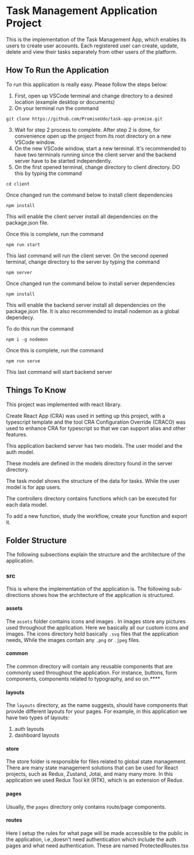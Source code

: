 # Task Management Application Project

This is the implementation of the Task Management App, which enables its users to create user acoounts. Each registered user can create, update, delete and view their tasks separately from other users of the platform.

## How To Run the Application

To run this application is really easy. Please follow the steps below:

1. First, open up VSCode terminal and change directory to a desired location (example desktop or documents)
2. On your terminal run the command

```
git clone https://github.com/PromiseUdo/task-app-promise.git
```

3.  Wait for step 2 process to complete. After step 2 is done, for convenience open up the project from its root directory on a new VSCode window.
4.  On the new VSCode window, start a new terminal. It's recommended to have two terminals running since the client server and the backend server have to be started independently.
5.  On the first opened terminal, change directory to client directory. DO this by typing the command

```
cd client
```

Once changed run the command below to install client dependencies

```
npm install
```

This will enable the client server install all dependencies on the package.json file.

Once this is complete, run the command

```
npm run start
```

This last command will run the client server. On the second opened terminal, change directory to the server by typing the command

```
npm server
```

Once changed run the command below to install server dependencies

```
npm install
```

This will enable the backend server install all dependencies on the package.json file.
It is also recommended to install nodemon as a global dependecy.

To do this run the command

```
npm i -g nodemon
```

Once this is complete, run the command

```
npm run serve
```

This last command will start backend server

## Things To Know

This project was implemented with react library.

Create React App (CRA) was used in setting up this project, with a typescript template and the tool CRA Configuration Override (CRACO) was used to enhance CRA for typescript so that we can support alias and other features.

This application backend server has two models. The user model and the auth model.

These models are defined in the models directory found in the server directory.

The task model shows the structure of the data for tasks. While the user model is for app users.

The controllers directory contains functions which can be executed for each data model.

To add a new function, study the workflow, create your function and export it.

## Folder Structure

The following subsections explain the structure and the architecture of the application.

### src

This is where the implementation of the application is. The following sub-directions shows how the architecture of the application is structured.

#### assets

The `assets` folder contains icons and images . In images store any pictures used throughout the application. Here we basically all our custom icons and images. The icons directory hold basically `.svg` files that the application needs, While the images contain any `.png` or `.jpeg` files.

#### common

The common directory will contain any reusable components that are commonly used throughout the application. For instance, buttons, form components, components related to typography, and so on.\*\*\*\*

#### layouts

The `layouts` directory, as the name suggests, should have components that provide different layouts for your pages. For example, in this application we have two types of layouts:

1. auth layouts
2. dashboard layouts

#### store

The store folder is responsible for files related to global state management. There are many state management solutions that can be used for React projects, such as Redux, Zustand, Jotai, and many many more. In this application we used Redux Tool kit (RTK), which is an extension of Redux.

#### pages

Usually, the `pages` directory only contains route/page components.

#### routes

Here I setup the rules for what page will be made accessible to the public in the application, i.e.,doesn't need authentication which include the auth pages and what need authentication. These are named ProtectedRoutes.tsx
